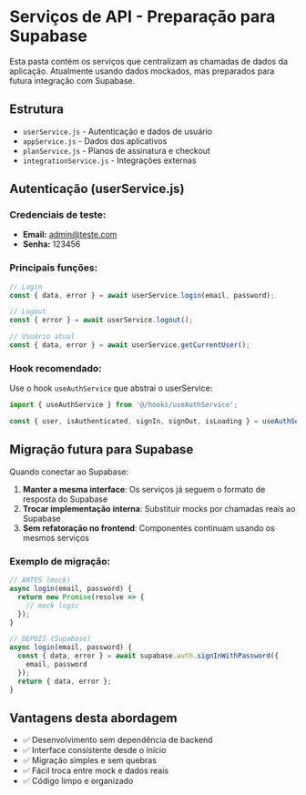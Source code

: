 # Serviços de API - Preparação para Supabase

Esta pasta contém os serviços que centralizam as chamadas de dados da aplicação. Atualmente usando dados mockados, mas preparados para futura integração com Supabase.

## Estrutura

- `userService.js` - Autenticação e dados de usuário
- `appService.js` - Dados dos aplicativos
- `planService.js` - Planos de assinatura e checkout
- `integrationService.js` - Integrações externas

## Autenticação (userService.js)

### Credenciais de teste:
- **Email:** admin@teste.com
- **Senha:** 123456

### Principais funções:
```javascript
// Login
const { data, error } = await userService.login(email, password);

// Logout
const { error } = await userService.logout();

// Usuário atual
const { data, error } = await userService.getCurrentUser();
```

### Hook recomendado:
Use o hook `useAuthService` que abstrai o userService:

```typescript
import { useAuthService } from '@/hooks/useAuthService';

const { user, isAuthenticated, signIn, signOut, isLoading } = useAuthService();
```

## Migração futura para Supabase

Quando conectar ao Supabase:

1. **Manter a mesma interface**: Os serviços já seguem o formato de resposta do Supabase
2. **Trocar implementação interna**: Substituir mocks por chamadas reais ao Supabase
3. **Sem refatoração no frontend**: Componentes continuam usando os mesmos serviços

### Exemplo de migração:
```javascript
// ANTES (mock)
async login(email, password) {
  return new Promise(resolve => {
    // mock logic
  });
}

// DEPOIS (Supabase)
async login(email, password) {
  const { data, error } = await supabase.auth.signInWithPassword({
    email, password
  });
  return { data, error };
}
```

## Vantagens desta abordagem

- ✅ Desenvolvimento sem dependência de backend
- ✅ Interface consistente desde o início
- ✅ Migração simples e sem quebras
- ✅ Fácil troca entre mock e dados reais
- ✅ Código limpo e organizado
